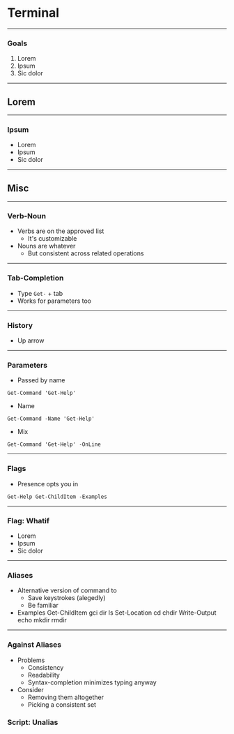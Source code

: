 # Terminal

---

### Goals
1. Lorem
1. Ipsum
1. Sic dolor

---

## Lorem

---

### Ipsum
* Lorem
* Ipsum
* Sic dolor

---

## Misc


---


### Verb-Noun
* Verbs are on the approved list
  - It's customizable
* Nouns are whatever
  - But consistent across related operations

---

### Tab-Completion
* Type `Get-` + tab
* Works for parameters too

---

### History
* Up arrow

---

### Parameters
* Passed by name
```
Get-Command 'Get-Help'
```
* Name
```
Get-Command -Name 'Get-Help' 
```
* Mix
```
Get-Command 'Get-Help' -OnLine
```
---

### Flags
* Presence opts you in
```
Get-Help Get-ChildItem -Examples
```

---

### Flag: Whatif
* Lorem
* Ipsum
* Sic dolor

---

### Aliases
* Alternative version of command to
  - Save keystrokes (alegedly)
  - Be familiar
* Examples
Get-ChildItem gci dir ls
Set-Location cd chdir
Write-Output echo
mkdir
 rmdir

---

### Against Aliases
* Problems
  - Consistency
  - Readability
  - Syntax-completion minimizes typing anyway
* Consider
  - Removing them altogether
  - Picking a consistent set

### Script: Unalias


